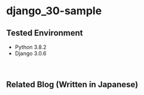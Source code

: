 # django_30-sample

## Tested Environment

- Python 3.8.2
- Django 3.0.6

　  

## Related Blog (Written in Japanese)
